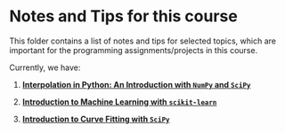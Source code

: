 # Notes and Tips for this course

This folder contains a list of notes and tips for selected topics, which are
important for the programming assignments/projects in this course.

Currently, we have:
1. [**Interpolation in Python: An Introduction with `NumPy` and  `SciPy`**](
1_note_on_interpolation.md)

2. [**Introduction to Machine Learning with `scikit-learn`**](
2_note_on_machine_learning.md)

3. [**Introduction to Curve Fitting with `SciPy`**](
3_note_on_curve_fitting.md)
